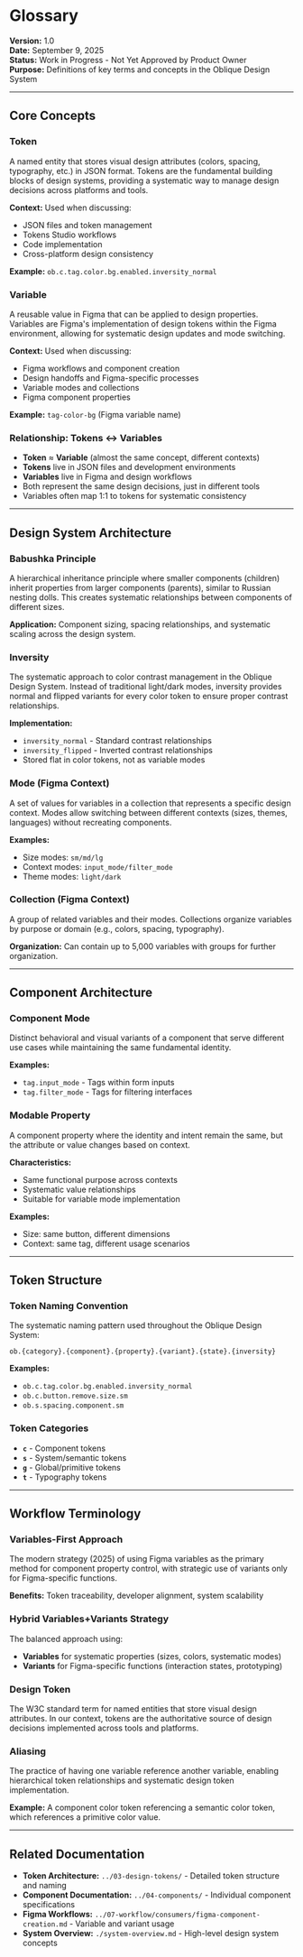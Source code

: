 # Glossary
**Version:** 1.0  
**Date:** September 9, 2025  
**Status:** Work in Progress - Not Yet Approved by Product Owner  
**Purpose:** Definitions of key terms and concepts in the Oblique Design System

---

## Core Concepts

### **Token**
A named entity that stores visual design attributes (colors, spacing, typography, etc.) in JSON format. Tokens are the fundamental building blocks of design systems, providing a systematic way to manage design decisions across platforms and tools.

**Context:** Used when discussing:
- JSON files and token management
- Tokens Studio workflows
- Code implementation
- Cross-platform design consistency

**Example:** `ob.c.tag.color.bg.enabled.inversity_normal`

### **Variable**
A reusable value in Figma that can be applied to design properties. Variables are Figma's implementation of design tokens within the Figma environment, allowing for systematic design updates and mode switching.

**Context:** Used when discussing:
- Figma workflows and component creation
- Design handoffs and Figma-specific processes
- Variable modes and collections
- Figma component properties

**Example:** `tag-color-bg` (Figma variable name)

### **Relationship: Tokens ↔ Variables**
- **Token** ≈ **Variable** (almost the same concept, different contexts)
- **Tokens** live in JSON files and development environments
- **Variables** live in Figma and design workflows
- Both represent the same design decisions, just in different tools
- Variables often map 1:1 to tokens for systematic consistency

---

## Design System Architecture

### **Babushka Principle**
A hierarchical inheritance principle where smaller components (children) inherit properties from larger components (parents), similar to Russian nesting dolls. This creates systematic relationships between components of different sizes.

**Application:** Component sizing, spacing relationships, and systematic scaling across the design system.

### **Inversity**
The systematic approach to color contrast management in the Oblique Design System. Instead of traditional light/dark modes, inversity provides normal and flipped variants for every color token to ensure proper contrast relationships.

**Implementation:** 
- `inversity_normal` - Standard contrast relationships
- `inversity_flipped` - Inverted contrast relationships
- Stored flat in color tokens, not as variable modes

### **Mode (Figma Context)**
A set of values for variables in a collection that represents a specific design context. Modes allow switching between different contexts (sizes, themes, languages) without recreating components.

**Examples:**
- Size modes: `sm/md/lg`
- Context modes: `input_mode/filter_mode`
- Theme modes: `light/dark`

### **Collection (Figma Context)**
A group of related variables and their modes. Collections organize variables by purpose or domain (e.g., colors, spacing, typography).

**Organization:** Can contain up to 5,000 variables with groups for further organization.

---

## Component Architecture

### **Component Mode**
Distinct behavioral and visual variants of a component that serve different use cases while maintaining the same fundamental identity.

**Examples:**
- `tag.input_mode` - Tags within form inputs
- `tag.filter_mode` - Tags for filtering interfaces

### **Modable Property**
A component property where the identity and intent remain the same, but the attribute or value changes based on context.

**Characteristics:**
- Same functional purpose across contexts
- Systematic value relationships
- Suitable for variable mode implementation

**Examples:**
- Size: same button, different dimensions
- Context: same tag, different usage scenarios

---

## Token Structure

### **Token Naming Convention**
The systematic naming pattern used throughout the Oblique Design System:
```
ob.{category}.{component}.{property}.{variant}.{state}.{inversity}
```

**Examples:**
- `ob.c.tag.color.bg.enabled.inversity_normal`
- `ob.c.button.remove.size.sm`
- `ob.s.spacing.component.sm`

### **Token Categories**
- **`c`** - Component tokens
- **`s`** - System/semantic tokens  
- **`g`** - Global/primitive tokens
- **`t`** - Typography tokens

---

## Workflow Terminology

### **Variables-First Approach**
The modern strategy (2025) of using Figma variables as the primary method for component property control, with strategic use of variants only for Figma-specific functions.

**Benefits:** Token traceability, developer alignment, system scalability

### **Hybrid Variables+Variants Strategy**
The balanced approach using:
- **Variables** for systematic properties (sizes, colors, systematic modes)
- **Variants** for Figma-specific functions (interaction states, prototyping)

### **Design Token**
The W3C standard term for named entities that store visual design attributes. In our context, tokens are the authoritative source of design decisions implemented across tools and platforms.

### **Aliasing**
The practice of having one variable reference another variable, enabling hierarchical token relationships and systematic design token implementation.

**Example:** A component color token referencing a semantic color token, which references a primitive color value.

---

## Related Documentation

- **Token Architecture:** `../03-design-tokens/` - Detailed token structure and naming
- **Component Documentation:** `../04-components/` - Individual component specifications  
- **Figma Workflows:** `../07-workflow/consumers/figma-component-creation.md` - Variable and variant usage
- **System Overview:** `./system-overview.md` - High-level design system concepts
